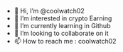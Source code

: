 - 👋 Hi, I’m @coolwatch02
- 👀 I’m interested in crypto Earning
- 🌱 I’m currently learning in Github
- 💞️ I’m looking to collaborate on it
- 📫 How to reach me : coolwatch02

<!---
coolwatch02/coolwatch02 is a ✨ special ✨ repository because its `README.md` (this file) appears on your GitHub profile.
You can click the Preview link to take a look at your changes.
--->
